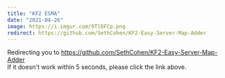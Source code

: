 ```yaml
---
title: "KF2 ESMA"
date: "2021-04-26"
image: https://i.imgur.com/9TlDFCp.png
redirect: https://github.com/SethCohen/KF2-Easy-Server-Map-Adder
---
```


Redirecting you to https://github.com/SethCohen/KF2-Easy-Server-Map-Adder
<br/>
If it doesn't work within 5 seconds, please click the link above.
